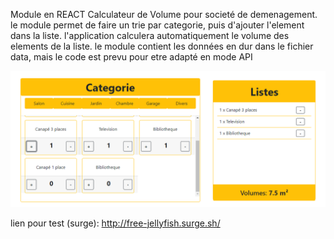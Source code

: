 Module en REACT
Calculateur de Volume pour societé de demenagement.
le module permet de faire un trie par categorie, puis d'ajouter l'element dans la liste.
l'application calculera automatiquement le volume des elements de la liste.
le module contient les données en dur dans le fichier data, mais le code est prevu pour etre adapté en mode API

![screen Module demenagement](public/images/screen.png)

lien pour test (surge): http://free-jellyfish.surge.sh/ 

